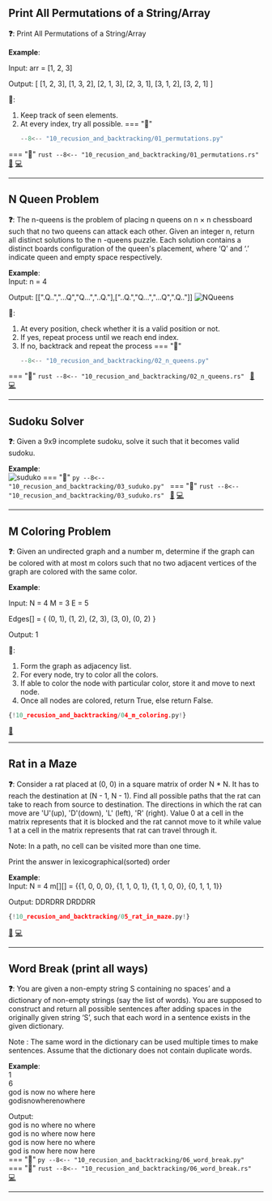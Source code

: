 ## Print All Permutations of a String/Array

**❓**: Print All Permutations of a String/Array  

**Example**:  

Input: arr = [1, 2, 3]

Output: 
[
  [1, 2, 3],
  [1, 3, 2],
  [2, 1, 3],
  [2, 3, 1],
  [3, 1, 2],
  [3, 2, 1]
]  

**🧠**:  
1. Keep track of seen elements.  
2. At every index, try all possible.
=== "🐍"
    ```py
    --8<-- "10_recusion_and_backtracking/01_permutations.py"
    ```
=== "🦀"
    ```rust
    --8<-- "10_recusion_and_backtracking/01_permutations.rs"
    ```
[📘](https://takeuforward.org/data-structure/print-all-permutations-of-a-string-array/) [💻](https://leetcode.com/problems/permutations/description/)<br>

---

## N Queen Problem

**❓**: The n-queens is the problem of placing n queens on n × n chessboard such that no two queens can attack each other. Given an integer n, return all distinct solutions to the n -queens puzzle. Each solution contains a distinct boards configuration of the queen's placement, where ‘Q’ and ‘.’ indicate queen and empty space respectively.

**Example**:  
Input: n = 4

Output: [[".Q..","...Q","Q...","..Q."],["..Q.","Q...","...Q",".Q.."]]
![NQueens](https://lh5.googleusercontent.com/Llq0kUywtAlP5K6dFU_DUSdsPSUhWK3zsnBpc8U85nqqykaKqJ1GPoiPIExFOkFCGDnQJj2zKEmlUMiAJlCwFCK1y9SVg4YMy4tg2P9EmbeG2uLcyHFmBKX_cW5eTJJ2dkEut4bx)

**🧠**:  
1. At every position, check whether it is a valid position or not.  
2. If yes, repeat process until we reach end index.  
3. If no, backtrack and repeat the process
=== "🐍"
    ```py
    --8<-- "10_recusion_and_backtracking/02_n_queens.py"
    ```
=== "🦀"
    ```rust
    --8<-- "10_recusion_and_backtracking/02_n_queens.rs"
    ```
[📘](https://takeuforward.org/data-structure/n-queen-problem-return-all-distinct-solutions-to-the-n-queens-puzzle/) [💻](https://leetcode.com/problems/n-queens/description/)<br>

---

## Sudoku Solver

**❓**: Given a 9x9 incomplete sudoku, solve it such that it becomes valid sudoku.   

**Example**:  
![suduko](https://lh5.googleusercontent.com/k78fKDRjAJU3CIBgMRYCDEG93ndte0k85JLWYK6IumRreKBRv5zcKDkc1Ms_E6Bi_2M4twPY5GWos_0kQNkZO9AXRtowc5sKe5KZMJpcCqKddtXDr7xuA-HZDIttJ_-5RE30NlDJ)
=== "🐍"
    ```py
    --8<-- "10_recusion_and_backtracking/03_suduko.py"
    ```
=== "🦀"
    ```rust
    --8<-- "10_recusion_and_backtracking/03_suduko.rs"
    ```
[📘](https://takeuforward.org/data-structure/sudoku-solver/) [💻](https://leetcode.com/problems/sudoku-solver/)<br>

---

## M Coloring Problem

**❓**: Given an undirected graph and a number m, determine if the graph can be colored with at most m colors such that no two adjacent vertices of the graph are colored with the same color.  

**Example**:  

Input: 
N = 4
M = 3
E = 5

Edges[] = {
  (0, 1),
  (1, 2),
  (2, 3),
  (3, 0),
  (0, 2)
}

Output: 1

**🧠**:  
1. Form the graph as adjacency list.  
2. For every node, try to color all the colors.  
3. If able to color the node with particular color, store it and move to next node.  
4. Once all nodes are colored, return True, else return False.  

```py
{!10_recusion_and_backtracking/04_m_coloring.py!}
```

[📘](https://takeuforward.org/data-structure/m-coloring-problem/)<br>

---

## Rat in a Maze

**❓**: Consider a rat placed at (0, 0) in a square matrix of order N * N. It has to reach the destination at (N - 1, N - 1). Find all possible paths that the rat can take to reach from source to destination. The directions in which the rat can move are 'U'(up), 'D'(down), 'L' (left), 'R' (right). Value 0 at a cell in the matrix represents that it is blocked and the rat cannot move to it while value 1 at a cell in the matrix represents that rat can travel through it.

Note: In a path, no cell can be visited more than one time.

Print the answer in lexicographical(sorted) order

**Example**:  
Input:
N = 4
m[][] = {{1, 0, 0, 0},
        {1, 1, 0, 1}, 
        {1, 1, 0, 0},
        {0, 1, 1, 1}}

Output: DDRDRR DRDDRR

```py
{!10_recusion_and_backtracking/05_rat_in_maze.py!}
```

[📘](https://takeuforward.org/data-structure/rat-in-a-maze/) [💻](https://www.geeksforgeeks.org/problems/rat-in-a-maze-problem/1)<br>

---

## Word Break (print all ways)

**❓**: You are given a non-empty string S containing no spaces’ and a dictionary of non-empty strings (say the list of words). You are supposed to construct and return all possible sentences after adding spaces in the originally given string ‘S’, such that each word in a sentence exists in the given dictionary.

Note :
The same word in the dictionary can be used multiple times to make sentences.
Assume that the dictionary does not contain duplicate words.

**Example**:  
1  
6  
god is now no where here  
godisnowherenowhere  

Output:  
god is no where no where  
god is no where now here  
god is now here no where  
god is now here now here  
=== "🐍"
    ```py
    --8<-- "10_recusion_and_backtracking/06_word_break.py"
    ```
=== "🦀"
    ```rust
    --8<-- "10_recusion_and_backtracking/06_word_break.rs"
    ```
[💻](https://www.naukri.com/code360/problems/983635?topList=striver-sde-sheet-problems&leftPanelTabValue=PROBLEM)<br>

---